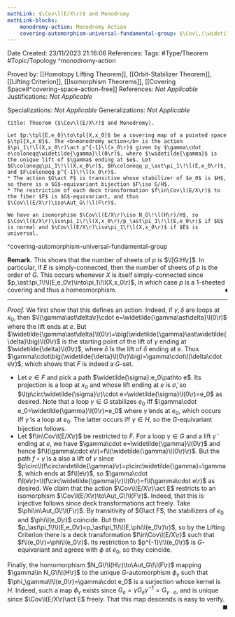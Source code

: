 ```yaml
---
mathLink: $\Cov\l(E/X\r)$ and Monodromy
mathLink-blocks:
    monodromy-action: Monodromy Action
    covering-automorphism-universal-fundamental-group: $\Cov\,(\widetilde{X}/X)\iso\pi_1\!\l(X,x_0\r)$
---
```


<div class="topSpace"></div>

Date Created: 23/11/2023 21:16:06
References:
Tags: #Type/Theorem #Topic/Topology
^monodromy-action

Proved by: [[Homotopy Lifting Theorem]], [[Orbit-Stabilizer Theorem]], [[Lifting Criterion]], [[Isomorphism Theorems]], [[Covering Space#^covering-space-action-free]]
References: <i>Not Applicable</i>
Justifications: <i>Not Applicable</i>

Specializations: <i>Not Applicable</i>
Generalizations: <i>Not Applicable</i>

``` ad-Theorem
title: Theorem ($\Cov\l(E/X\r)$ and Monodromy).

Let $p:\tpl{E,e_0}\to\tpl{X,x_0}$ be a covering map of a pointed space $\tpl{X,x_0}$. The <b>monodromy action</b> is the action $\pi_1\!\l(X,x_0\r)\act p^{-1}\l(x_0\r)$ given by $\gamma\cdot e\coloneqq\widetilde{\gamma}\l(0\r)$, where $\widetilde{\gamma}$ is the unique lift of $\gamma$ ending at $e$. Let $G\coloneqq\pi_1\!\l(X,x_0\r)$, $H\coloneqq p_\ast\pi_1\!\l(E,e_0\r)$, and $F\coloneqq p^{-1}\!\l(x_0\r)$.
* The action $G\act F$ is transitive whose stabilizer of $e_0$ is $H$, so there is a $G$-equivariant bijection $F\iso G/H$.
* The restriction of each deck transformation $f\in\Cov\l(E/X\r)$ to the fiber $F$ is $G$-equivariant, and thus $\Cov\l(E/X\r)\iso\Aut_G\!\l(F\r)$.

We have an isomorphism $\Cov\l(E/X\r)\iso N_G\!\l(H\r)/H$, so $\Cov\l(E/X\r)\iso\pi_1\!\l(X,x_0\r)/p_\ast\pi_1\!\l(E,e_0\r)$ if $E$ is normal and $\Cov\l(E/X\r)\iso\pi_1\!\l(X,x_0\r)$ if $E$ is universal.

```
^covering-automorphism-universal-fundamental-group

<b>Remark.</b> This shows that the number of sheets of $p$ is $\l[G:H\r]$. In particular, if $E$ is simply-connected, then the number of sheets of $p$ is the order of $G$. This occurs whenever $X$ is itself simply-connected since $p_\ast:\pi_1\!\l(E,e_0\r)\into\pi_1\!\l(X,x_0\r)$, in which case $p$ is a $1$-sheeted covering and thus a homeomorphism.<span style="float:right;">$\blacklozenge$</span>

---

<i>Proof.</i> We first show that this defines an action. Indeed, if $\gamma,\delta$ are loops at $x_0$, then $\l(\gamma\ast\delta\r)\cdot e=\widetilde{\gamma\ast\delta}\l(0\r)$ where the lift ends at $e$. But $\widetilde{\gamma\ast\delta}\l(0\r)=\big(\widetilde{\gamma}\ast\widetilde{\delta}\big)\l(0\r)$ is the starting point of the lift of $\gamma$ ending at $\widetilde{\delta}\l(0\r)$, where $\widetilde{\delta}$ is the lift of $\delta$ ending at $e$. Thus $\gamma\cdot\big(\widetilde{\delta}\l(0\r)\big)=\gamma\cdot\l(\delta\cdot e\r)$, which shows that $F$ is indeed a $G$-set.
* Let $e\in F$ and pick a path $\widetilde{\sigma}:e_0\pathto e$. Its projection is a loop at $x_0$ and whose lift ending at $e$ is $\widetilde{\sigma}$, so $\l(p\circ\widetilde{\sigma}\r)\cdot e=\widetilde{\sigma}\l(0\r)=e_0$ as desired. Note that a loop $\gamma\in G$ stabilizes $e_0$ iff $\gamma\cdot e_0=\widetilde{\gamma}\l(0\r)=e_0$ where $\widetilde{\gamma}$ ends at $e_0$, which occurs iff $\widetilde{\gamma}$ is a loop at $e_0$. The latter occurs iff $\gamma\in H$, so the $G$-equivariant bijection follows.
* Let $f\in\Cov\l(E/X\r)$ be restricted to $F$. For a loop $\gamma\in G$ and a lift $\widetilde{\gamma}$ ending at $e$, we have $\gamma\cdot e=\widetilde{\gamma}\l(0\r)$ and hence $f\l(\gamma\cdot e\r)=f\l(\widetilde{\gamma}\l(0\r)\r)$. But the path $f\circ\widetilde{\gamma}$ is a also a lift of $\gamma$ since $p\circ\l(f\circ\widetilde{\gamma}\r)=p\circ\widetilde{\gamma}=\gamma$, which ends at $f\l(e\r)$, so $\gamma\cdot f\l(e\r)=\l(f\circ\widetilde{\gamma}\r)\l(0\r)=f\l(\gamma\cdot e\r)$ as desired. We claim that the action $\Cov\l(E/X\r)\act E$ restricts to an isomorphism $\Cov\l(E/X\r)\to\Aut_G\!\l(F\r)$. Indeed, that this is injective follows since deck transformations act freely. Take $\phi\in\Aut_G\!\l(F\r)$. By transitivity of $G\act F$, the stabilizers of $e_0$ and $\phi\l(e_0\r)$ coincide. But then $p_\ast\pi_1\!\l(E,e_0\r)=p_\ast\pi_1\!\l(E,\phi\l(e_0\r)\r)$, so by the Lifting Criterion there is a deck transformation $f\in\Cov\l(E/X\r)$ such that $f\l(e_0\r)=\phi\l(e_0\r)$. Its restriction to $p^{-1}\!\l(e_0\r)$ is $G$-equivariant and agrees with $\phi$ at $e_0$, so they coincide.

Finally, the homomorphism $N_G\!\l(H\r)\to\Aut_G\!\l(F\r)$ mapping $\gamma\in N_G\!\l(H\r)$ to the unique $G$-automorphism $\phi_\gamma$ such that $\phi_\gamma\!\l(e_0\r)=\gamma\cdot e_0$ is a surjection whose kernel is $H$. Indeed, such a map $\phi_\gamma$ exists since $G_e=\gamma G_e\gamma^{-1}=G_{\gamma\cdot e}$, and is unique since $\Cov\l(E/X\r)\act E$ freely. That this map descends is easy to verify.<span style="float:right;">$\blacksquare$</span>
